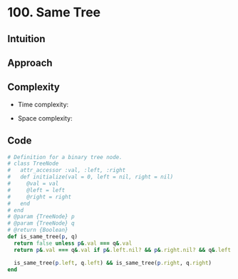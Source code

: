 # 100. Same Tree

## Intuition

## Approach
<!-- Describe your approach to solving the problem. -->

## Complexity

- Time complexity:
<!-- Add your time complexity here, e.g. $$O(n)$$ -->

- Space complexity:
<!-- Add your space complexity here, e.g. $$O(n)$$ -->

## Code

```ruby
# Definition for a binary tree node.
# class TreeNode
#   attr_accessor :val, :left, :right
#   def initialize(val = 0, left = nil, right = nil)
#     @val = val
#     @left = left
#     @right = right
#   end
# end
# @param {TreeNode} p
# @param {TreeNode} q
# @return {Boolean}
def is_same_tree(p, q)
  return false unless p&.val === q&.val
  return p&.val === q&.val if p&.left.nil? && p&.right.nil? && q&.left.nil? && q&.right.nil?

  is_same_tree(p.left, q.left) && is_same_tree(p.right, q.right)
end
```
